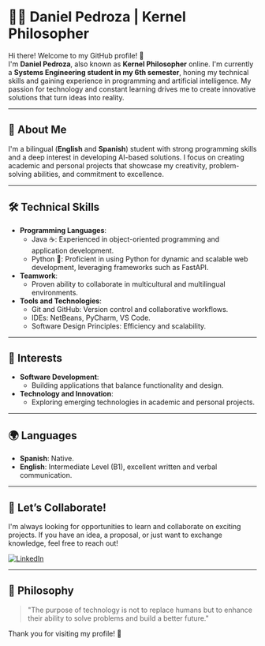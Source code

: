 # 👨‍💻 Daniel Pedroza | Kernel Philosopher

Hi there! Welcome to my GitHub profile! 🚀  
I'm **Daniel Pedroza**, also known as **Kernel Philosopher** online. I'm currently a **Systems Engineering student in my 6th semester**, honing my technical skills and gaining experience in programming and artificial intelligence. My passion for technology and constant learning drives me to create innovative solutions that turn ideas into reality.

---

## 🌟 About Me

I'm a bilingual (**English** and **Spanish**) student with strong programming skills and a deep interest in developing AI-based solutions. I focus on creating academic and personal projects that showcase my creativity, problem-solving abilities, and commitment to excellence.

---

## 🛠️ Technical Skills

- **Programming Languages**:
  - Java ☕: Experienced in object-oriented programming and application development.
  - Python 🐍: Proficient in using Python for dynamic and scalable web development, leveraging frameworks such as FastAPI.
- **Teamwork**:
  - Proven ability to collaborate in multicultural and multilingual environments.
- **Tools and Technologies**:
  - Git and GitHub: Version control and collaborative workflows.
  - IDEs: NetBeans, PyCharm, VS Code.
  - Software Design Principles: Efficiency and scalability.

---

## 🧠 Interests

- **Software Development**:
  - Building applications that balance functionality and design.
- **Technology and Innovation**:
  - Exploring emerging technologies in academic and personal projects.

---

## 🌍 Languages

- **Spanish**: Native.
- **English**: Intermediate Level (B1), excellent written and verbal communication.

---

## 🤝 Let’s Collaborate!

I'm always looking for opportunities to learn and collaborate on exciting projects. If you have an idea, a proposal, or just want to exchange knowledge, feel free to reach out!

[![LinkedIn](https://img.shields.io/badge/LinkedIn-Daniel%20Pedroza-blue?style=for-the-badge&logo=linkedin)](https://www.linkedin.com/in/d-e-pedroza-polo-86a48036a/)

---

## 📙 Philosophy

> "The purpose of technology is not to replace humans but to enhance their ability to solve problems and build a better future."

Thank you for visiting my profile! 🎉
